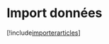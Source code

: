 # Import données

[!include[importerarticles](importdonnees.importerarticles.autogen.md)]














